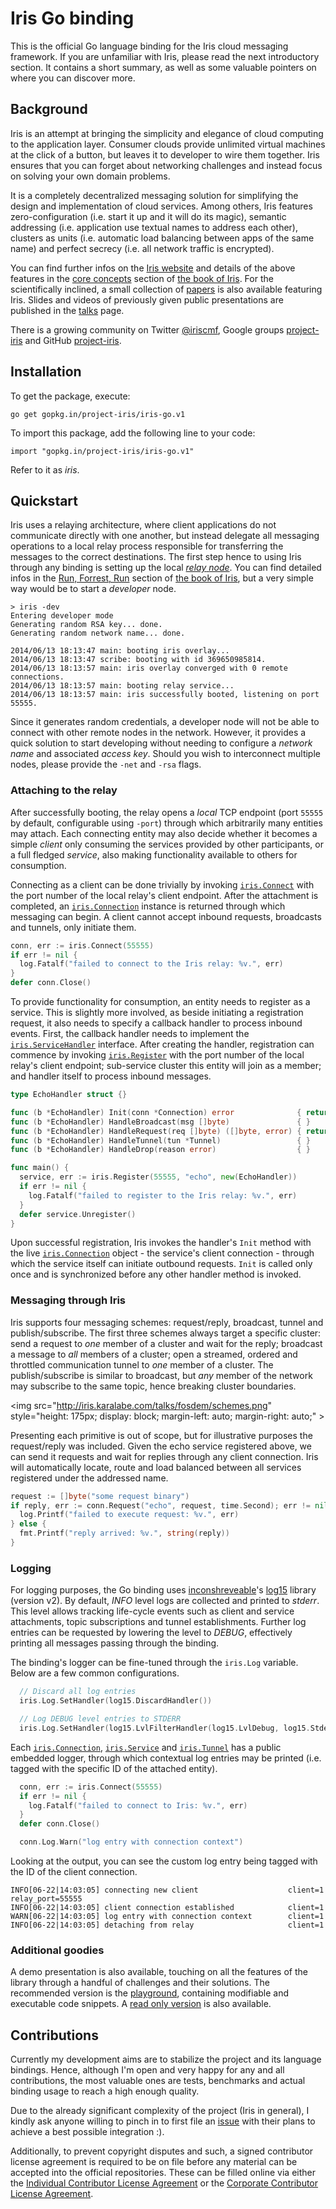   Iris Go binding
===================

This is the official Go language binding for the Iris cloud messaging framework. If you are unfamiliar with Iris, please read the next introductory section. It contains a short summary, as well as some valuable pointers on where you can discover more.

  Background
-------------------

Iris is an attempt at bringing the simplicity and elegance of cloud computing to the application layer. Consumer clouds provide unlimited virtual machines at the click of a button, but leaves it to developer to wire them together. Iris ensures that you can forget about networking challenges and instead focus on solving your own domain problems.

It is a completely decentralized messaging solution for simplifying the design and implementation of cloud services. Among others, Iris features zero-configuration (i.e. start it up and it will do its magic), semantic addressing (i.e. application use textual names to address each other), clusters as units (i.e. automatic load balancing between apps of the same name) and perfect secrecy (i.e. all network traffic is encrypted).

You can find further infos on the [Iris website](http://iris.karalabe.com) and details of the above features in the [core concepts](http://iris.karalabe.com/book/core_concepts) section of [the book of Iris](http://iris.karalabe.com/book). For the scientifically inclined, a small collection of [papers](http://iris.karalabe.com/papers) is also available featuring Iris. Slides and videos of previously given public presentations are published in the [talks](http://iris.karalabe.com/talks) page.

There is a growing community on Twitter [@iriscmf](https://twitter.com/iriscmf), Google groups [project-iris](https://groups.google.com/group/project-iris) and GitHub [project-iris](https://github.com/project-iris).

  Installation
----------------

To get the package, execute:

    go get gopkg.in/project-iris/iris-go.v1

To import this package, add the following line to your code:

    import "gopkg.in/project-iris/iris-go.v1"

Refer to it as _iris_.

  Quickstart
--------------

Iris uses a relaying architecture, where client applications do not communicate directly with one another, but instead delegate all messaging operations to a local relay process responsible for transferring the messages to the correct destinations. The first step hence to using Iris through any binding is setting up the local [_relay_ _node_](http://iris.karalabe.com/downloads). You can find detailed infos in the [Run, Forrest, Run](http://iris.karalabe.com/book/run_forrest_run) section of [the book of Iris](http://iris.karalabe.com/book), but a very simple way would be to start a _developer_ node.

    > iris -dev
    Entering developer mode
    Generating random RSA key... done.
    Generating random network name... done.

    2014/06/13 18:13:47 main: booting iris overlay...
    2014/06/13 18:13:47 scribe: booting with id 369650985814.
    2014/06/13 18:13:57 main: iris overlay converged with 0 remote connections.
    2014/06/13 18:13:57 main: booting relay service...
    2014/06/13 18:13:57 main: iris successfully booted, listening on port 55555.

Since it generates random credentials, a developer node will not be able to connect with other remote nodes in the network. However, it provides a quick solution to start developing without needing to configure a _network_ _name_ and associated _access_ _key_. Should you wish to interconnect multiple nodes, please provide the `-net` and `-rsa` flags.

### Attaching to the relay

After successfully booting, the relay opens a _local_ TCP endpoint (port `55555` by default, configurable using `-port`) through which arbitrarily many entities may attach. Each connecting entity may also decide whether it becomes a simple _client_ only consuming the services provided by other participants, or a full fledged _service_, also making functionality available to others for consumption.

Connecting as a client can be done trivially by invoking [`iris.Connect`](http://godoc.org/gopkg.in/project-iris/iris-go.v1#Connect) with the port number of the local relay's client endpoint. After the attachment is completed, an [`iris.Connection`](http://godoc.org/gopkg.in/project-iris/iris-go.v1#Connection) instance is returned through which messaging can begin. A client cannot accept inbound requests, broadcasts and tunnels, only initiate them.

```go
conn, err := iris.Connect(55555)
if err != nil {
  log.Fatalf("failed to connect to the Iris relay: %v.", err)
}
defer conn.Close()
```

To provide functionality for consumption, an entity needs to register as a service. This is slightly more involved, as beside initiating a registration request, it also needs to specify a callback handler to process inbound events. First, the callback handler needs to implement the [`iris.ServiceHandler`](http://godoc.org/gopkg.in/project-iris/iris-go.v1#ServiceHandler) interface. After creating the handler, registration can commence by invoking [`iris.Register`](http://godoc.org/gopkg.in/project-iris/iris-go.v1#Register) with the port number of the local relay's client endpoint; sub-service cluster this entity will join as a member; and handler itself to process inbound messages.

```go
type EchoHandler struct {}

func (b *EchoHandler) Init(conn *Connection) error              { return nil }
func (b *EchoHandler) HandleBroadcast(msg []byte)               { }
func (b *EchoHandler) HandleRequest(req []byte) ([]byte, error) { return req, nil }
func (b *EchoHandler) HandleTunnel(tun *Tunnel)                 { }
func (b *EchoHandler) HandleDrop(reason error)                  { }

func main() {
  service, err := iris.Register(55555, "echo", new(EchoHandler))
  if err != nil {
    log.Fatalf("failed to register to the Iris relay: %v.", err)
  }
  defer service.Unregister()
}
```

Upon successful registration, Iris invokes the handler's `Init` method with the live [`iris.Connection`](http://godoc.org/gopkg.in/project-iris/iris-go.v1#Connection) object - the service's client connection - through which the service itself can initiate outbound requests. `Init` is called only once and is synchronized before any other handler method is invoked.

### Messaging through Iris

Iris supports four messaging schemes: request/reply, broadcast, tunnel and publish/subscribe. The first three schemes always target a specific cluster: send a request to _one_ member of a cluster and wait for the reply; broadcast a message to _all_ members of a cluster; open a streamed, ordered and throttled communication tunnel to _one_ member of a cluster. The publish/subscribe is similar to broadcast, but _any_ member of the network may subscribe to the same topic, hence breaking cluster boundaries.

<img src="http://iris.karalabe.com/talks/fosdem/schemes.png" style="height: 175px; display: block; margin-left: auto; margin-right: auto;" \>

Presenting each primitive is out of scope, but for illustrative purposes the request/reply was included. Given the echo service registered above, we can send it requests and wait for replies through any client connection. Iris will automatically locate, route and load balanced between all services registered under the addressed name.

```go
request := []byte("some request binary")
if reply, err := conn.Request("echo", request, time.Second); err != nil {
  log.Printf("failed to execute request: %v.", err)
} else {
  fmt.Printf("reply arrived: %v.", string(reply))
}
```

### Logging

For logging purposes, the Go binding uses [inconshreveable](https://github.com/inconshreveable)'s [log15](https://github.com/inconshreveable/log15) library (version v2). By default, _INFO_ level logs are collected and printed to _stderr_. This level allows tracking life-cycle events such as client and service attachments, topic subscriptions and tunnel establishments. Further log entries can be requested by lowering the level to _DEBUG_, effectively printing all messages passing through the binding.

The binding's logger can be fine-tuned through the `iris.Log` variable. Below are a few common configurations.

```go
  // Discard all log entries
  iris.Log.SetHandler(log15.DiscardHandler())

  // Log DEBUG level entries to STDERR
  iris.Log.SetHandler(log15.LvlFilterHandler(log15.LvlDebug, log15.StderrHandler))
```

Each [`iris.Connection`](http://godoc.org/gopkg.in/project-iris/iris-go.v1#Connection), [`iris.Service`](http://godoc.org/gopkg.in/project-iris/iris-go.v1#Service) and [`iris.Tunnel`](http://godoc.org/gopkg.in/project-iris/iris-go.v1#Tunnel) has a public embedded logger, through which contextual log entries may be printed (i.e. tagged with the specific ID of the attached entity).

```go
  conn, err := iris.Connect(55555)
  if err != nil {
    log.Fatalf("failed to connect to Iris: %v.", err)
  }
  defer conn.Close()

  conn.Log.Warn("log entry with connection context")
```

Looking at the output, you can see the custom log entry being tagged with the ID of the client connection.

```
INFO[06-22|14:03:05] connecting new client                    client=1 relay_port=55555
INFO[06-22|14:03:05] client connection established            client=1
WARN[06-22|14:03:05] log entry with connection context        client=1
INFO[06-22|14:03:05] detaching from relay                     client=1
```

### Additional goodies

A demo presentation is also available, touching on all the features of the library through a handful of challenges and their solutions. The recommended version is the [playground](http://play.iris.karalabe.com/talks/binds/go.slide), containing modifiable and executable code snippets. A [read only version](http://iris.karalabe.com/talks/binds/go.slide) is also available.

  Contributions
-----------------

Currently my development aims are to stabilize the project and its language bindings. Hence, although I'm open and very happy for any and all contributions, the most valuable ones are tests, benchmarks and actual binding usage to reach a high enough quality.

Due to the already significant complexity of the project (Iris in general), I kindly ask anyone willing to pinch in to first file an [issue](https://github.com/project-iris/iris-go/issues) with their plans to achieve a best possible integration :).

Additionally, to prevent copyright disputes and such, a signed contributor license agreement is required to be on file before any material can be accepted into the official repositories. These can be filled online via either the [Individual Contributor License Agreement](http://iris.karalabe.com/icla) or the [Corporate Contributor License Agreement](http://iris.karalabe.com/ccla).
